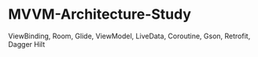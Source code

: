 # MVVM-Architecture-Study

ViewBinding, Room, Glide, ViewModel, LiveData, Coroutine, Gson, Retrofit, Dagger Hilt
